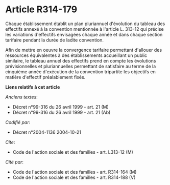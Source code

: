 # Article R314-179

Chaque établissement établit un plan pluriannuel d'évolution du tableau des effectifs annexé à la convention mentionnée à
l'article L. 313-12 qui précise les variations d'effectifs envisagées chaque année et dans chaque section tarifaire pendant
la durée de ladite convention.

Afin de mettre en oeuvre la convergence tarifaire permettant d'allouer des ressources équivalentes à des établissements
accueillant un public similaire, le tableau annuel des effectifs prend en compte les évolutions prévisionnelles et
pluriannuelles permettant de satisfaire au terme de la cinquième année d'exécution de la convention tripartite les objectifs
en matière d'effectif préalablement fixés.

**Liens relatifs à cet article**

_Anciens textes_:

  - Décret n°99-316 du 26 avril 1999 - art. 21 (M)
  - Décret n°99-316 du 26 avril 1999 - art. 21 (Ab)

_Codifié par_:

  - Décret n°2004-1136 2004-10-21

_Cite_:

  - Code de l'action sociale et des familles - art. L313-12 (M)

_Cité par_:

  - Code de l'action sociale et des familles - art. R314-164 (M)
  - Code de l'action sociale et des familles - art. R314-188 (V)
